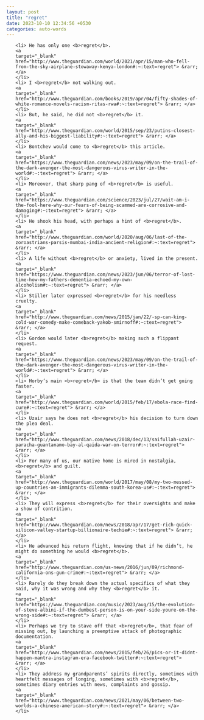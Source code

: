 ```yaml
---
layout: post
title: "regret"
date: 2023-10-10 12:34:56 +0530
categories: auto-words
---
```

<ol>

    <li> He has only one <b>regret</b>.
    <a 
    target="_blank" 
    href="http://www.theguardian.com/world/2021/apr/15/man-who-fell-from-the-sky-airplane-stowaway-kenya-london#:~:text=regret"> &rarr; </a>
    </li>
    <li> I <b>regret</b> not walking out.
    <a 
    target="_blank" 
    href="http://www.theguardian.com/books/2019/apr/04/fifty-shades-of-white-romance-novels-racism-ritas-rwa#:~:text=regret"> &rarr; </a>
    </li>
    <li> But, he said, he did not <b>regret</b> it.
    <a 
    target="_blank" 
    href="http://www.theguardian.com/world/2015/sep/23/putins-closest-ally-and-his-biggest-liability#:~:text=regret"> &rarr; </a>
    </li>
    <li> Bontchev would come to <b>regret</b> this article.
    <a 
    target="_blank" 
    href="https://www.theguardian.com/news/2023/may/09/on-the-trail-of-the-dark-avenger-the-most-dangerous-virus-writer-in-the-world#:~:text=regret"> &rarr; </a>
    </li>
    <li> Moreover, that sharp pang of <b>regret</b> is useful.
    <a 
    target="_blank" 
    href="https://www.theguardian.com/science/2023/jul/27/wait-am-i-the-fool-here-why-our-fears-of-being-scammed-are-corrosive-and-damaging#:~:text=regret"> &rarr; </a>
    </li>
    <li> He shook his head, with perhaps a hint of <b>regret</b>.
    <a 
    target="_blank" 
    href="http://www.theguardian.com/world/2020/aug/06/last-of-the-zoroastrians-parsis-mumbai-india-ancient-religion#:~:text=regret"> &rarr; </a>
    </li>
    <li> A life without <b>regret</b> or anxiety, lived in the present.
    <a 
    target="_blank" 
    href="https://www.theguardian.com/news/2023/jun/06/terror-of-lost-time-how-my-fathers-dementia-echoed-my-own-alcoholism#:~:text=regret"> &rarr; </a>
    </li>
    <li> Stiller later expressed <b>regret</b> for his needless cruelty.
    <a 
    target="_blank" 
    href="http://www.theguardian.com/news/2015/jan/22/-sp-can-king-cold-war-comedy-make-comeback-yakob-smirnoff#:~:text=regret"> &rarr; </a>
    </li>
    <li> Gordon would later <b>regret</b> making such a flippant request.
    <a 
    target="_blank" 
    href="https://www.theguardian.com/news/2023/may/09/on-the-trail-of-the-dark-avenger-the-most-dangerous-virus-writer-in-the-world#:~:text=regret"> &rarr; </a>
    </li>
    <li> Horby’s main <b>regret</b> is that the team didn’t get going faster.
    <a 
    target="_blank" 
    href="http://www.theguardian.com/world/2015/feb/17/ebola-race-find-cure#:~:text=regret"> &rarr; </a>
    </li>
    <li> Uzair says he does not <b>regret</b> his decision to turn down the plea deal.
    <a 
    target="_blank" 
    href="http://www.theguardian.com/news/2018/dec/13/saifullah-uzair-paracha-guantanamo-bay-al-qaida-war-on-terror#:~:text=regret"> &rarr; </a>
    </li>
    <li> For many of us, our native home is mired in nostalgia, <b>regret</b> and guilt.
    <a 
    target="_blank" 
    href="http://www.theguardian.com/world/2017/may/08/my-two-messed-up-countries-an-immigrants-dilemma-south-korea-us#:~:text=regret"> &rarr; </a>
    </li>
    <li> They will express <b>regret</b> for their oversights and make a show of contrition.
    <a 
    target="_blank" 
    href="http://www.theguardian.com/news/2018/apr/17/get-rich-quick-silicon-valley-startup-billionaire-techie#:~:text=regret"> &rarr; </a>
    </li>
    <li> He advanced his return flight, knowing that if he didn’t, he might do something he would <b>regret</b>.
    <a 
    target="_blank" 
    href="http://www.theguardian.com/us-news/2016/jun/09/richmond-california-ons-gun-crime#:~:text=regret"> &rarr; </a>
    </li>
    <li> Rarely do they break down the actual specifics of what they said, why it was wrong and why they <b>regret</b> it.
    <a 
    target="_blank" 
    href="https://www.theguardian.com/music/2023/aug/15/the-evolution-of-steve-albini-if-the-dumbest-person-is-on-your-side-youre-on-the-wrong-side#:~:text=regret"> &rarr; </a>
    </li>
    <li> Perhaps we try to stave off that <b>regret</b>, that fear of missing out, by launching a preemptive attack of photographic documentation.
    <a 
    target="_blank" 
    href="http://www.theguardian.com/news/2015/feb/26/pics-or-it-didnt-happen-mantra-instagram-era-facebook-twitter#:~:text=regret"> &rarr; </a>
    </li>
    <li> They address my grandparents’ spirits directly, sometimes with heartfelt messages of longing, sometimes with <b>regret</b>, sometimes diary entries with news, complaints and gossip.
    <a 
    target="_blank" 
    href="http://www.theguardian.com/news/2021/may/06/between-two-worlds-a-chinese-american-story#:~:text=regret"> &rarr; </a>
    </li>
